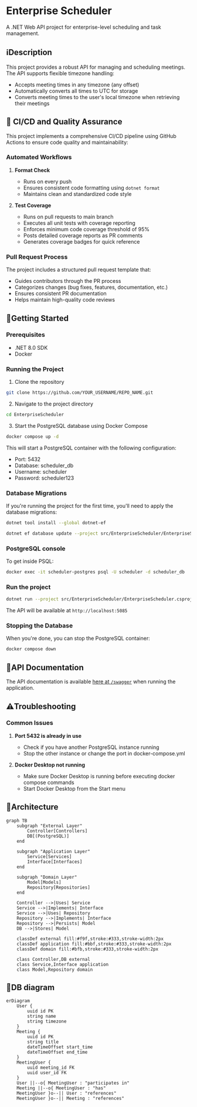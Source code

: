# Enterprise Scheduler

A .NET Web API project for enterprise-level scheduling and task management.

## ℹ️Description

This project provides a robust API for managing and scheduling meetings. The API supports flexible timezone handling:
- Accepts meeting times in any timezone (any offset)
- Automatically converts all times to UTC for storage
- Converts meeting times to the user's local timezone when retrieving their meetings

## 🚀 CI/CD and Quality Assurance

This project implements a comprehensive CI/CD pipeline using GitHub Actions to ensure code quality and maintainability:

### Automated Workflows

1. **Format Check**
   - Runs on every push
   - Ensures consistent code formatting using `dotnet format`
   - Maintains clean and standardized code style

2. **Test Coverage**
   - Runs on pull requests to main branch
   - Executes all unit tests with coverage reporting
   - Enforces minimum code coverage threshold of 95%
   - Posts detailed coverage reports as PR comments
   - Generates coverage badges for quick reference

### Pull Request Process

The project includes a structured pull request template that:
- Guides contributors through the PR process
- Categorizes changes (bug fixes, features, documentation, etc.)
- Ensures consistent PR documentation
- Helps maintain high-quality code reviews

## 🛫Getting Started

### Prerequisites

- .NET 8.0 SDK
- Docker

### Running the Project

1. Clone the repository
```bash
git clone https://github.com/YOUR_USERNAME/REPO_NAME.git
```

2. Navigate to the project directory
```bash
cd EnterpriseScheduler
```

3. Start the PostgreSQL database using Docker Compose
```bash
docker compose up -d
```

This will start a PostgreSQL container with the following configuration:
- Port: 5432
- Database: scheduler_db
- Username: scheduler
- Password: scheduler123

### Database Migrations

If you're running the project for the first time, you'll need to apply the database migrations:

```bash
dotnet tool install --global dotnet-ef

dotnet ef database update --project src/EnterpriseScheduler/EnterpriseScheduler.csproj
```
### PostgreSQL console

To get inside PSQL:

```bash
docker exec -it scheduler-postgres psql -U scheduler -d scheduler_db
```

### Run the project

```bash
dotnet run --project src/EnterpriseScheduler/EnterpriseScheduler.csproj
```

The API will be available at `http://localhost:5085`

### Stopping the Database

When you're done, you can stop the PostgreSQL container:

```bash
docker compose down
```

## 📄API Documentation

The API documentation is available [here at `/swagger`](http://localhost:5085/swagger/index.html) when running the application.

## ⚠️Troubleshooting

### Common Issues

1. **Port 5432 is already in use**
   - Check if you have another PostgreSQL instance running
   - Stop the other instance or change the port in docker-compose.yml

2. **Docker Desktop not running**
   - Make sure Docker Desktop is running before executing docker compose commands
   - Start Docker Desktop from the Start menu

## 📌Architecture

```mermaid
graph TB
    subgraph "External Layer"
        Controller[Controllers]
        DB[(PostgreSQL)]
    end

    subgraph "Application Layer"
        Service[Services]
        Interface[Interfaces]
    end

    subgraph "Domain Layer"
        Model[Models]
        Repository[Repositories]
    end

    Controller -->|Uses| Service
    Service -->|Implements| Interface
    Service -->|Uses| Repository
    Repository -->|Implements| Interface
    Repository -->|Persists| Model
    DB -->|Stores| Model

    classDef external fill:#f9f,stroke:#333,stroke-width:2px
    classDef application fill:#bbf,stroke:#333,stroke-width:2px
    classDef domain fill:#bfb,stroke:#333,stroke-width:2px

    class Controller,DB external
    class Service,Interface application
    class Model,Repository domain
```

## 🔗DB diagram

```mermaid
erDiagram
    User {
        uuid id PK
        string name
        string timezone
    }
    Meeting {
        uuid id PK
        string title
        dateTimeOffset start_time
        dateTimeOffset end_time
    }
    MeetingUser {
        uuid meeting_id FK
        uuid user_id FK
    }
    User ||--o{ MeetingUser : "participates in"
    Meeting ||--o{ MeetingUser : "has"
    MeetingUser }o--|| User : "references"
    MeetingUser }o--|| Meeting : "references"
```

